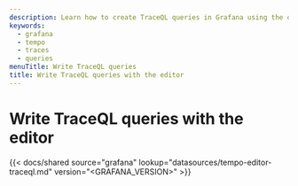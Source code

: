```yaml
---
description: Learn how to create TraceQL queries in Grafana using the query editor.
keywords:
  - grafana
  - tempo
  - traces
  - queries
menuTitle: Write TraceQL queries
title: Write TraceQL queries with the editor
---
```


# Write TraceQL queries with the editor

[//]: # "Shared content for the TraceQL query editor"
[//]: # "This content is located in /docs/sources/shared/datasources/tempo-editor-traceql.md"

{{< docs/shared source="grafana" lookup="datasources/tempo-editor-traceql.md" version="<GRAFANA_VERSION>" >}}
